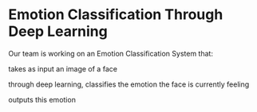 # Emotion Classification Through Deep Learning
Our team is working on an Emotion Classification System that:
  
  takes as input an image of a face
  
  through deep learning, classifies the emotion the face is currently feeling
  
  outputs this emotion
